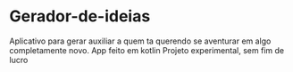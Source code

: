# Gerador-de-ideias
Aplicativo para gerar auxiliar a quem ta querendo se aventurar em algo completamente novo.
App feito em kotlin
Projeto experimental, sem fim de lucro
